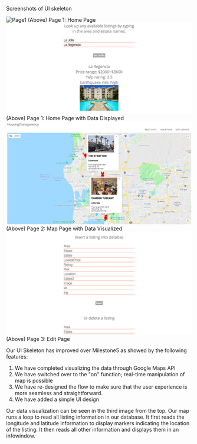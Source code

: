 Screenshots of UI skeleton

![Page1](/public/MS56S1.PNG)
(Above) Page 1: Home Page
![Page2](/public/MS6S2.PNG)
(Above) Page 1: Home Page with Data Displayed
![Page3](/public/MS6S3.PNG)
(Above) Page 2: Map Page with Data Visualized
![Page4](/public/MS6S4.PNG)
(Above) Page 3: Edit Page

Our UI Skeleton has improved over Milestone5 as showed by the following features:
1. We have completed visualizing the data through Google Maps API
2. We have switched over to the "on" function; real-time manipulation of map is possible
3. We have re-designed the flow to make sure that the user experience is more seamless and straightforward.
4. We have added a simple UI design

Our data visualization can be seen in the third image from the top. Our map runs a loop to read all listing information in our database. It first reads the longitude and latitude information to display markers indicating the location of the listing. It then reads all other information and displays them in an infowindow.